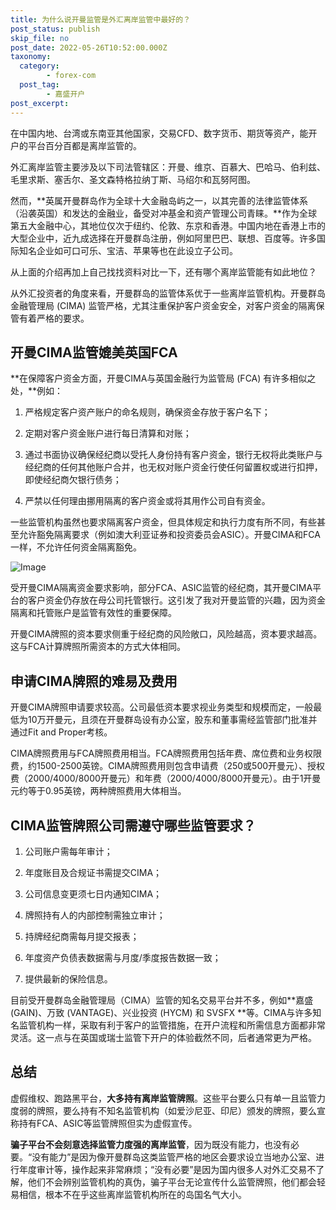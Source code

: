 ```yaml
---
title: 为什么说开曼监管是外汇离岸监管中最好的？
post_status: publish
skip_file: no
post_date: 2022-05-26T10:52:00.000Z
taxonomy:
  category:
        - forex-com
  post_tag:
        - 嘉盛开户
post_excerpt: 
---
```

在中国内地、台湾或东南亚其他国家，交易CFD、数字货币、期货等资产，能开户的平台百分百都是离岸监管的。

外汇离岸监管主要涉及以下司法管辖区：开曼、维京、百慕大、巴哈马、伯利兹、毛里求斯、塞舌尔、圣文森特格拉纳丁斯、马绍尔和瓦努阿图。

然而，**英属开曼群岛作为全球十大金融岛屿之一，以其完善的法律监管体系（沿袭英国）和发达的金融业，备受对冲基金和资产管理公司青睐。**作为全球第五大金融中心，其地位仅次于纽约、伦敦、东京和香港。中国内地在香港上市的大型企业中，近九成选择在开曼群岛注册，例如阿里巴巴、联想、百度等。许多国际知名企业如可口可乐、宝洁、苹果等也在此设立子公司。

从上面的介绍再加上自己找找资料对比一下，还有哪个离岸监管能有如此地位？

从外汇投资者的角度来看，开曼群岛的监管体系优于一些离岸监管机构。开曼群岛金融管理局 (CIMA) 监管严格，尤其注重保护客户资金安全，对客户资金的隔离保管有着严格的要求。

## 开曼CIMA监管媲美英国FCA

**在保障客户资金方面，开曼CIMA与英国金融行为监管局 (FCA) 有许多相似之处，**例如：

1. 严格规定客户资产账户的命名规则，确保资金存放于客户名下；

1. 定期对客户资金账户进行每日清算和对账；

1. 通过书面协议确保经纪商以受托人身份持有客户资金，银行无权将此类账户与经纪商的任何其他账户合并，也无权对账户资金行使任何留置权或进行扣押，即使经纪商欠银行债务；

1. 严禁以任何理由挪用隔离的客户资金或将其用作公司自有资金。

一些监管机构虽然也要求隔离客户资金，但具体规定和执行力度有所不同，有些甚至允许豁免隔离要求（例如澳大利亚证券和投资委员会ASIC）。开曼CIMA和FCA一样，不允许任何资金隔离豁免。

![Image](https://prod-files-secure.s3.us-west-2.amazonaws.com/39ed1227-6d7d-4570-be36-9ccd4a2c4241/bd849744-3fcb-4a37-8312-357962c8f065/image.png?X-Amz-Algorithm=AWS4-HMAC-SHA256&X-Amz-Content-Sha256=UNSIGNED-PAYLOAD&X-Amz-Credential=ASIAZI2LB466R24UJGYO%2F20250510%2Fus-west-2%2Fs3%2Faws4_request&X-Amz-Date=20250510T221349Z&X-Amz-Expires=3600&X-Amz-Security-Token=IQoJb3JpZ2luX2VjEAYaCXVzLXdlc3QtMiJIMEYCIQDrjya%2B2rft5Fu%2F6oE9u5JmEj7k0Fik4%2BedkbrOGiW0FgIhAMbg4CEpFSxOukZJdLYmoWAMZJT%2BpiJ%2FQs%2BaI4tuouObKogECK%2F%2F%2F%2F%2F%2F%2F%2F%2F%2F%2FwEQABoMNjM3NDIzMTgzODA1IgyILlLt8ICxwet8p3kq3AMkmmQ3VFxGo2QI4SUOq5JVvjWiFJUGpUQwXt6bdM2HVHl4o22mX8UM%2BXCjpcbyxBYjiour7BQeDf%2FGzcNuVm2HP61kH6V9xqxzAuIfzfd8%2Bel9LWSEqhuj6wZ4jiw4R4z%2FG92MzXz6Tv%2FTS2uVYkRhwhKty%2BrcXzoa3ka92M8lbisFXVEyETvNPtTvWMjqsuSdmXREb%2Bvweg8XXgjCn242SkPh6BlGDjIgvVHOuneK2QPT%2FJdioAT4a77mNbC1p8QrLn0yGy8RGg3WbbNSx7E5lYMx2NF%2BxsaxjhIRhM%2FfZO5EbkQl9rtaow45LNK79Akt6vpq3KYHDJo0ou7dNVxVrBjrJqJDn8dM4ACZ%2B5hYR4GXzgj7Ai0Y3CbLdxRz%2BvTn%2BWeE9vJvyQE62dFGv%2BR7I%2B46NOTLzj3idCJ6TeZA4hOy9um7uz6O%2BT%2FHIIr3MO7kzIOb%2BxK2mxJHutiznMxqo%2FPp9iZQ%2B9gPuZ1I5IvRV7zqqlIvuf3hqNjE%2FsXhJMjVzWLjUF8Fnao%2Bi3ATM83rRxwaRzb3t0Ihug0ZUdACcYUDm26DOuPQXaiJRGEOC4TLvriCx%2F68sHoVQIO9IQLejGwGubiSQKM2hyjE7X%2Fzqz4OapTWx4TM6HDIvDDkiP%2FABjqkASOiCtvGqt0nHQhJWqLdGwvsOmGTum4aLWNmPE12Rhy1ifvua4F8DxXD7RTNpJZ1QVG90hgPkFu1JmnfVktsVzu%2Bgz1XOapN2ZNOVAXa6yqM%2FKu%2BeY73Oa3cd6pcWiEANS5IxmEhuTdFaNqH6PamEMBgmcVz4uZ39QdQMVC3n%2FH7bM%2F13Uud%2BrUt%2FFwgWA%2B8V3TJRj0j%2FAuLogHigl%2F81sMY3TsH&X-Amz-Signature=7f8c0c4bf24b085ea79d3f4943f48538b7eab997794e025c6dab2954f2dfe5e4&X-Amz-SignedHeaders=host&x-id=GetObject)

受开曼CIMA隔离资金要求影响，部分FCA、ASIC监管的经纪商，其开曼CIMA平台的客户资金仍存放在母公司托管银行。这引发了我对开曼监管的兴趣，因为资金隔离和托管账户是监管有效性的重要保障。

开曼CIMA牌照的资本要求侧重于经纪商的风险敞口，风险越高，资本要求越高。这与FCA计算牌照所需资本的方式大体相同。

## **申请CIMA牌照的难易及费用**

开曼CIMA牌照申请要求较高。公司最低资本要求视业务类型和规模而定，一般最低为10万开曼元，且须在开曼群岛设有办公室，股东和董事需经监管部门批准并通过Fit and Proper考核。

CIMA牌照费用与FCA牌照费用相当。FCA牌照费用包括年费、席位费和业务权限费，约1500-2500英镑。CIMA牌照费用则包含申请费（250或500开曼元）、授权费（2000/4000/8000开曼元）和年费（2000/4000/8000开曼元）。由于1开曼元约等于0.95英镑，两种牌照费用大体相当。

## CIMA监管牌照公司需遵守哪些监管要求？

1. 公司账户需每年审计；

1. 年度账目及合规证书需提交CIMA；

1. 公司信息变更须七日内通知CIMA；

1. 牌照持有人的内部控制需独立审计；

1. 持牌经纪商需每月提交报表；

1. 年度资产负债表数据需与月度/季度报告数据一致；

1. 提供最新的保险信息。

目前受开曼群岛金融管理局（CIMA）监管的知名交易平台并不多，例如**嘉盛 (GAIN)、万致 (VANTAGE)、兴业投资 (HYCM) 和 SVSFX **等。CIMA与许多知名监管机构一样，采取有利于客户的监管措施，在开户流程和所需信息方面都非常灵活。这一点与在英国或瑞士监管下开户的体验截然不同，后者通常更为严格。

## 总结

虚假维权、跑路黑平台，**大多持有离岸监管牌照**。这些平台要么只有单一且监管力度弱的牌照，要么持有不知名监管机构（如爱沙尼亚、印尼）颁发的牌照，要么宣称持有FCA、ASIC等监管牌照但实为虚假宣传。

**骗子平台不会刻意选择监管力度强的离岸监管**，因为既没有能力，也没有必要。“没有能力”是因为像开曼群岛这类监管严格的地区会要求设立当地办公室、进行年度审计等，操作起来非常麻烦；“没有必要”是因为国内很多人对外汇交易不了解，他们不会辨别监管机构的真伪，骗子平台无论宣传什么监管牌照，他们都会轻易相信，根本不在乎这些离岸监管机构所在的岛国名气大小。